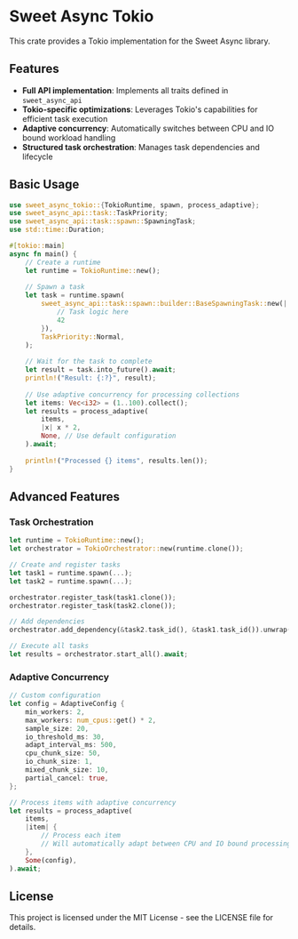 # Sweet Async Tokio

This crate provides a Tokio implementation for the Sweet Async library.

## Features

- **Full API implementation**: Implements all traits defined in `sweet_async_api`
- **Tokio-specific optimizations**: Leverages Tokio's capabilities for efficient task execution
- **Adaptive concurrency**: Automatically switches between CPU and IO bound workload handling
- **Structured task orchestration**: Manages task dependencies and lifecycle

## Basic Usage

```rust
use sweet_async_tokio::{TokioRuntime, spawn, process_adaptive};
use sweet_async_api::task::TaskPriority;
use sweet_async_api::task::spawn::SpawningTask;
use std::time::Duration;

#[tokio::main]
async fn main() {
    // Create a runtime
    let runtime = TokioRuntime::new();
    
    // Spawn a task
    let task = runtime.spawn(
        sweet_async_api::task::spawn::builder::BaseSpawningTask::new(|| {
            // Task logic here
            42
        }),
        TaskPriority::Normal,
    );
    
    // Wait for the task to complete
    let result = task.into_future().await;
    println!("Result: {:?}", result);
    
    // Use adaptive concurrency for processing collections
    let items: Vec<i32> = (1..100).collect();
    let results = process_adaptive(
        items,
        |x| x * 2,
        None, // Use default configuration
    ).await;
    
    println!("Processed {} items", results.len());
}
```

## Advanced Features

### Task Orchestration

```rust
let runtime = TokioRuntime::new();
let orchestrator = TokioOrchestrator::new(runtime.clone());

// Create and register tasks
let task1 = runtime.spawn(...);
let task2 = runtime.spawn(...);

orchestrator.register_task(task1.clone());
orchestrator.register_task(task2.clone());

// Add dependencies
orchestrator.add_dependency(&task2.task_id(), &task1.task_id()).unwrap();

// Execute all tasks
let results = orchestrator.start_all().await;
```

### Adaptive Concurrency

```rust
// Custom configuration
let config = AdaptiveConfig {
    min_workers: 2,
    max_workers: num_cpus::get() * 2,
    sample_size: 20,
    io_threshold_ms: 30,
    adapt_interval_ms: 500,
    cpu_chunk_size: 50,
    io_chunk_size: 1,
    mixed_chunk_size: 10,
    partial_cancel: true,
};

// Process items with adaptive concurrency
let results = process_adaptive(
    items,
    |item| {
        // Process each item
        // Will automatically adapt between CPU and IO bound processing
    },
    Some(config),
).await;
```

## License

This project is licensed under the MIT License - see the LICENSE file for details.
